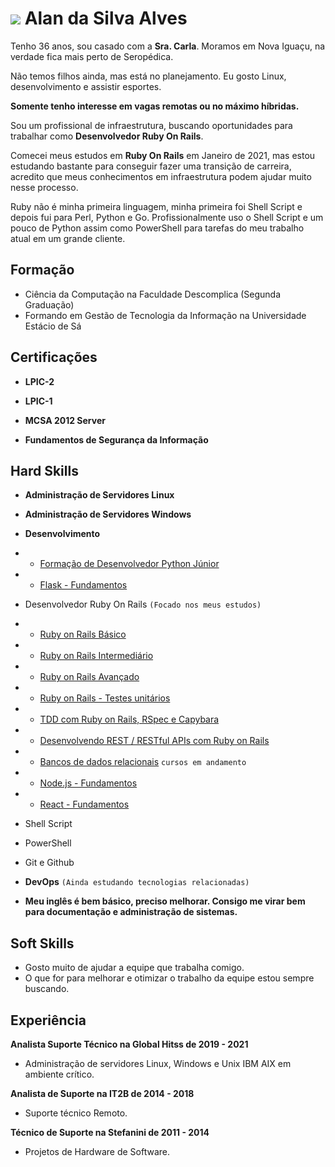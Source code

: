 # ![](https://media-exp1.licdn.com/dms/image/C4D03AQGKCU9ucGRF0A/profile-displayphoto-shrink_200_200/0/1555247906226?e=1620864000&v=beta&t=m0BU0pFllJDpfEbnLxsKNuA59S-IAvu1AWz5AzT9vZk)      Alan da Silva Alves



Tenho 36 anos, sou casado com a **Sra. Carla**. Moramos em Nova Iguaçu, na verdade fica mais perto de Seropédica.

Não temos filhos ainda, mas está no planejamento. Eu gosto Linux, desenvolvimento e assistir esportes.

**Somente tenho interesse em vagas remotas ou no máximo híbridas.**

Sou um profissional de infraestrutura, buscando oportunidades para trabalhar como **Desenvolvedor Ruby On Rails**.

Comecei meus estudos em **Ruby On Rails** em Janeiro de 2021, mas estou estudando bastante para conseguir fazer uma transição de carreira, acredito que meus conhecimentos em infraestrutura podem ajudar muito nesse processo.

Ruby não é minha primeira linguagem, minha primeira foi Shell Script e depois fui para Perl, Python e Go. Profissionalmente uso o Shell Script e um pouco de Python assim como PowerShell para tarefas do meu trabalho atual em um grande cliente.



## Formação

- Ciência da Computação na Faculdade Descomplica (Segunda Graduação)
- Formando em Gestão de Tecnologia da Informação na Universidade Estácio de Sá

  

## Certificações

- **LPIC-2**

- **LPIC-1**

- **MCSA 2012 Server**

- **Fundamentos de Segurança da Informação**

  

## Hard Skills

- **Administração de Servidores Linux**

- **Administração de Servidores Windows**

- **Desenvolvimento**

 - - [Formação de Desenvolvedor Python Júnior](https://www.treinaweb.com.br/certificado/VJ981U6PW42P)
 - - [Flask - Fundamentos](https://www.treinaweb.com.br/certificado/LXAMYQDCTPQD)
  - Desenvolvedor Ruby On Rails ``(Focado nos meus estudos)``
  - - [Ruby on Rails Básico](https://www.treinaweb.com.br/certificado/SGGQLWAJXOTO)
  - - [Ruby on Rails Intermediário](https://www.treinaweb.com.br/certificado/I88MCZR9I1HL)
  - - [Ruby on Rails Avançado](https://www.treinaweb.com.br/certificado/BGQABHOJM1FI)
  - - [Ruby on Rails - Testes unitários](https://www.treinaweb.com.br/certificado/8BQOVQTPZJWZ)
  - - [TDD com Ruby on Rails, RSpec e Capybara](https://www.udemy.com/certificate/UC-fcb08b78-69fb-4c66-a02d-f93e92ecfb17/)
  - - [Desenvolvendo REST / RESTful APIs com Ruby on Rails](https://www.udemy.com/certificate/UC-9dab7605-6b56-410e-bd12-12ff56beece0/)
  - - [Bancos de dados relacionais](https://www.treinaweb.com.br/certificado/R3CLLTOTDJLC) ``cursos em andamento``
  - - [Node.js - Fundamentos](https://www.treinaweb.com.br/certificado/KTPGLEMSW4GD)
  - - [React - Fundamentos](https://www.udemy.com/certificate/UC-29142aa8-90a4-478e-a78d-75530ac4c700/)
 
  - Shell Script
  - PowerShell
  - Git e Github

- **DevOps** ``(Ainda estudando tecnologias relacionadas)``

- **Meu inglês é bem básico, preciso melhorar. Consigo me virar bem para documentação e administração de sistemas.**

  

## Soft Skills

- Gosto muito de ajudar a equipe que trabalha comigo.
- O que for para melhorar e otimizar o trabalho da equipe estou sempre buscando.

## Experiência

**Analista Suporte Técnico na Global Hitss de 2019 - 2021**

- Administração de servidores Linux, Windows e Unix IBM AIX em ambiente crítico.

**Analista de Suporte  na IT2B de 2014 - 2018**

- Suporte técnico Remoto.

**Técnico de Suporte  na Stefanini de 2011 - 2014**

- Projetos de Hardware de Software.
